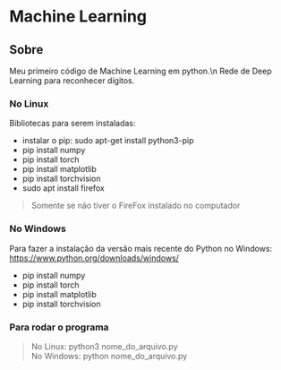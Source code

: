 # Machine Learning

## Sobre

Meu primeiro código de Machine Learning em python.\n
Rede de Deep Learning para reconhecer dígitos.

### No Linux
Bibliotecas para serem instaladas:
- instalar o pip: sudo apt-get install python3-pip
- pip install numpy
- pip install torch
- pip install matplotlib
- pip install torchvision
- sudo apt install firefox 
> Somente se não tiver o FireFox instalado no computador

### No Windows
Para fazer a instalação da versão mais recente do Python no Windows: https://www.python.org/downloads/windows/
- pip install numpy
- pip install torch
- pip install matplotlib
- pip install torchvision

### Para rodar o programa
> No Linux: python3 nome_do_arquivo.py <br>
> No Windows: python nome_do_arquivo.py